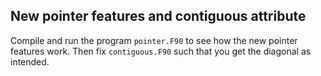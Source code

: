 ## New pointer features and contiguous attribute

Compile and run the program `pointer.F90` to see how the new pointer
features work. Then fix `contiguous.F90` such that you get the
diagonal as intended.
